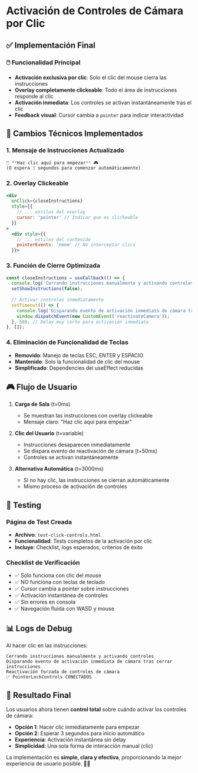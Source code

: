 # Activación de Controles de Cámara por Clic

## ✅ Implementación Final

### 🖱️ **Funcionalidad Principal**
- **Activación exclusiva por clic**: Solo el clic del mouse cierra las instrucciones
- **Overlay completamente clickeable**: Todo el área de instrucciones responde al clic
- **Activación inmediata**: Los controles se activan instantáneamente tras el clic
- **Feedback visual**: Cursor cambia a `pointer` para indicar interactividad

## 🔧 Cambios Técnicos Implementados

### 1. Mensaje de Instrucciones Actualizado
```jsx
🖱️ **Haz clic aquí para empezar** 🎮
(O espera 3 segundos para comenzar automáticamente)
```

### 2. Overlay Clickeable
```jsx
<div 
  onClick={closeInstructions}
  style={{
    // ... estilos del overlay
    cursor: 'pointer' // Indicar que es clickeable
  }}
>
  <div style={{
    // ... estilos del contenido
    pointerEvents: 'none' // No interceptar clics
  }}>
```

### 3. Función de Cierre Optimizada
```jsx
const closeInstructions = useCallback(() => {
  console.log('Cerrando instrucciones manualmente y activando controles');
  setShowInstructions(false);
  
  // Activar controles inmediatamente
  setTimeout(() => {
    console.log('Disparando evento de activación inmediata de cámara tras cerrar instrucciones');
    window.dispatchEvent(new CustomEvent('reactivateCamera'));
  }, 50); // Delay muy corto para activación inmediata
}, []);
```

### 4. Eliminación de Funcionalidad de Teclas
- **Removido**: Manejo de teclas ESC, ENTER y ESPACIO
- **Mantenido**: Solo la funcionalidad de clic del mouse
- **Simplificado**: Dependencies del useEffect reducidas

## 🎮 Flujo de Usuario

1. **Carga de Sala** (t=0ms)
   - Se muestran las instrucciones con overlay clickeable
   - Mensaje claro: "Haz clic aquí para empezar"

2. **Clic del Usuario** (t=variable)
   - Instrucciones desaparecen inmediatamente
   - Se dispara evento de reactivación de cámara (t+50ms)
   - Controles se activan instantáneamente

3. **Alternativa Automática** (t=3000ms)
   - Si no hay clic, las instrucciones se cierran automáticamente
   - Mismo proceso de activación de controles

## 🧪 Testing

### Página de Test Creada
- **Archivo**: `test-click-controls.html`
- **Funcionalidad**: Tests completos de la activación por clic
- **Incluye**: Checklist, logs esperados, criterios de éxito

### Checklist de Verificación
- ✅ Solo funciona con clic del mouse
- ✅ NO funciona con teclas de teclado
- ✅ Cursor cambia a pointer sobre instrucciones
- ✅ Activación instantánea de controles
- ✅ Sin errores en consola
- ✅ Navegación fluida con WASD y mouse

## 📊 Logs de Debug

Al hacer clic en las instrucciones:
```
Cerrando instrucciones manualmente y activando controles
Disparando evento de activación inmediata de cámara tras cerrar instrucciones
Reactivación forzada de controles de cámara
✅ PointerLockControls CONECTADOS
```

## 🎯 Resultado Final

Los usuarios ahora tienen **control total** sobre cuándo activar los controles de cámara:

- **Opción 1**: Hacer clic inmediatamente para empezar
- **Opción 2**: Esperar 3 segundos para inicio automático
- **Experiencia**: Activación instantánea sin delay
- **Simplicidad**: Una sola forma de interacción manual (clic)

La implementación es **simple, clara y efectiva**, proporcionando la mejor experiencia de usuario posible. 🎨✨
